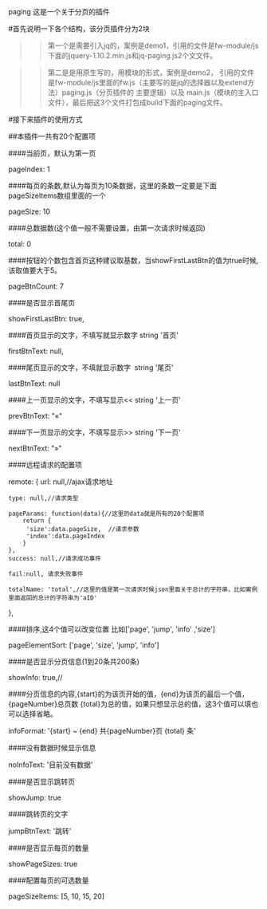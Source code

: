 ﻿paging
这是一个关于分页的插件

#首先说明一下各个结构，该分页插件分为2块

>>第一个是需要引入jq的，案例是demo1，引用的文件是fw-module/js下面的jquery-1.10.2.min.js和jq-paging.js2个文文件。

>>第二是是用原生写的，用模块的形式，案例是demo2， 引用的文件是fw-module/js里面的fw.js（主要写的是jq的选择器以及extend方法）paging.js（分页插件的
主要逻辑）以及 main.js（模块的主入口文件），最后把这3个文件打包成build下面的paging文件。
 

#接下来插件的使用方式
 
##本插件一共有20个配置项
	
####当前页，默认为第一页

pageIndex: 1

####每页的条数,默认为每页为10条数据，这里的条数一定要是下面pageSizeItems数组里面的一个

pageSize: 10

####总数据数(这个值一般不需要设置，由第一次请求时候返回)

total: 0

####按钮的个数包含首页这种建议取基数，当showFirstLastBtn的值为true时候,该取值要大于5。

pageBtnCount: 7

####是否显示首尾页  

showFirstLastBtn: true,

####首页显示的文字，不填写就显示数字 string '首页'

firstBtnText: null,

####尾页显示的文字，不填就显示数字  string  '尾页'

lastBtnText: null

####上一页显示的文字，不填写显示<< string '上一页'

prevBtnText: "&laquo;"

####下一页显示的文字，不填写显示>> string '下一页'

nextBtnText: "&raquo;"

####远程请求的配置项

remote: {
	url: null,//ajax请求地址
	
	type: null,//请求类型 
	
	pageParams: function(data){//这里的data就是所有的20个配置项		
		return {
		 'size':data.pageSize,  //请求参数		
		 'index':data.pageIndex
		}
	},	
	success: null,//请求成功事件
	
	fail:null, 请求失败事件
	
	totalName: 'total',//这里的值是第一次请求时候json里面关于总计的字符串，比如案例里面返回的总计的字符串为'aID'	
},

####排序,这4个值可以改变位置 比如['page', 'jump', 'info' ,'size']

pageElementSort: ['page', 'size', 'jump', 'info']

####是否显示分页信息(1到20条共200条)

showInfo: true,//

####分页信息的内容,{start}的为该页开始的值，{end}为该页的最后一个值，{pageNumber}总页数 {total}为总的值，如果只想显示总的值，这3个值可以填也可以选择省略。

infoFormat: '{start} ~ {end} 共{pageNumber}页 {total} 条'

####没有数据时候显示信息

noInfoText: '目前没有数据'

####是否显示跳转页

showJump: true

####跳转页的文字

jumpBtnText: '跳转'

####是否显示每页的数量

showPageSizes: true

####配置每页的可选数量 

pageSizeItems: [5, 10, 15, 20]

